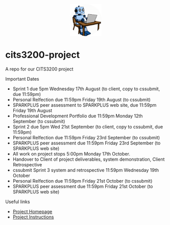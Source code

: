 <p align="center">
  <img src="./documents/robot-circle.png" alt="Sitting robot" width="100" height="100">
</p>

# cits3200-project
A repo for our CITS3200 project

Important Dates
 - Sprint 1 due 5pm Wednesday 17th August (to client, copy to cssubmit, due 11:59pm)
 - Personal Relfection due 11:59pm Friday 19th August (to cssubmit)
 - SPARKPLUS peer assessment to SPARKPLUS web site, due 11:59pm Friday 19th August 
 - Professional Development Portfolio due 11:59pm Monday 12th September (to cssubmit)
 - Sprint 2 due 5pm Wed 21st September (to client, copy to cssubmit, due 11:59pm)
 - Personal Relfection due 11:59pm Friday 23rd September (to cssubmit)
 - SPARKPLUS peer assessment due 11:59pm Friday 23rd September (to SPARKPLUS web site)
 - All work on project stops 5:00pm Monday 17th October.
 - Handover to Client of project deliverables, system demonstration, Client Retrospective
 - cssubmit Sprint 3 system and retrospective 11:59pm Wednesday 19th October
 - Personal Relfection due 11:59pm Friday 21st October (to cssubmit)
 - SPARKPLUS peer assessment due 11:59pm Friday 21st October (to SPARKPLUS web site) 

Useful links
 - [Project Homepage](https://teaching.csse.uwa.edu.au/units/CITS3200/project.html)
 - [Project Instructions](https://teaching.csse.uwa.edu.au/units/CITS3200/project/instructions.html)
